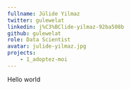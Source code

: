 ```yaml
---
fullname: Jülide Yilmaz
twitter: gulewelat
linkedin: j%C3%BClide-yilmaz-92ba508b
github: gulewelat
role: Data Scientist
avatar: julide-yilmaz.jpg
projects:
    - 1_adoptez-moi
---
```


Hello world
